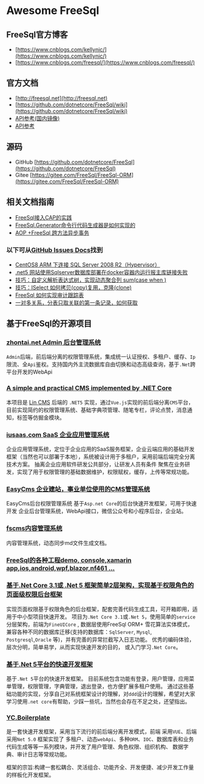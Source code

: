 # Awesome FreeSql

## FreeSql官方博客
- [https://www.cnblogs.com/kellynic/](https://www.cnblogs.com/kellynic/)
- [https://www.cnblogs.com/freesql/](https://www.cnblogs.com/freesql/)


## 官方文档
- [http://freesql.net](http://freesql.net)
- [https://github.com/dotnetcore/FreeSql/wiki](https://github.com/dotnetcore/FreeSql/wiki)
- [API参考(国内镜像)](http://124.70.130.97:8082/api/index.html)
- [API参考](https://docs.dotnet-china.org/FreeSql/index.html)

## 源码
- GitHub  [https://github.com/dotnetcore/FreeSql](https://github.com/dotnetcore/FreeSql)
- Gitee [https://gitee.com/FreeSql/FreeSql-ORM](https://gitee.com/FreeSql/FreeSql-ORM)

## 相关文档指南
- [FreeSql接入CAP的实践](https://www.cnblogs.com/igeekfan/p/cap_freesql_flush.html)
- [FreeSql.Generator命令行代码生成器是如何实现的](https://www.cnblogs.com/igeekfan/p/freesql-generator.html)
- [AOP +FreeSql 跨方法异步事务](https://www.cnblogs.com/igeekfan/p/aop-freesql-autofac.html)


### 以下可从[GitHub Issues Docs](https://github.com/dotnetcore/FreeSql/issues?q=label%3Adocs)找到
- [CentOS8 ARM 下连接 SQL Server 2008 R2（Hypervisor）](https://github.com/dotnetcore/FreeSql/issues/601)
- [.net5 网站使用Sqlserver数据库部署在docker容器内运行报主库链接失败](https://github.com/dotnetcore/FreeSql/issues/650)
- [技巧：自定义解析表达式树，实现动态聚合列 sum(case when )](https://github.com/dotnetcore/FreeSql/issues/652)
- [技巧：ISelect 如何拷贝(copy)复用，克隆(clone) ](https://github.com/dotnetcore/FreeSql/issues/644)
- [FreeSql 如何实现审计跟踪表](https://github.com/dotnetcore/FreeSql/issues/473)
- [一对多关系，分表只取关联的第一条记录，如何获取](https://github.com/dotnetcore/FreeSql/issues/430)



## 基于FreeSql的开源项目 

### [zhontai.net Admin 后台管理系统](https://github.com/zhontai/Admin.Core)
`Admin`后端，前后端分离的权限管理系统，集成统一认证授权、多租户、缓存、`Ip`限流、全`Api`鉴权。支持国内外主流数据库自由切换和动态高级查询，基于`.Net`跨平台开发的WebApi

### [A simple and practical CMS implemented by .NET Core](https://github.com/luoyunchong/lin-cms-dotnetcore)
本项目是 [Lin CMS](https://github.com/luoyunchong/lin-cms-vue) 后端的 `.NET5` 实现，通过`Vue.js`实现的前后端分离`CMS`平台，目前实现简约的权限管理系统、基础字典项管理、随笔专栏，评论点赞，消息通知，标签等仿掘金模块。

### [iusaas.com SaaS 企业应用管理系统](https://github.com/alonsoalon/TenantSite.Server)
企业应用管理系统，定位于企业应用的SaaS服务框架，企业云端应用的基础开发框架（当然也可以部署于本地），系统被设计用于多租户，采用前端后端完全分离技术方案。 抽离企业应用软件研发公共部分，让研发人员有条件
聚焦在业务研发，实现了用于权限管理的基础数据维护，权限赋权，缓存，上传等常规功能。

### [EasyCms 企业建站，事业单位使用的CMS管理系统](https://github.com/jasonyush/EasyCMS)
EasyCms后台权限管理系统 基于`Asp.net Core`的后台快速开发框架，可用于快速开发 企业后台管理系统，WebApi接口，微信公众号和小程序后台，企业站。

### [fscms内容管理系统](https://github.com/hejiyong/fscms)
内容管理系统，动态同步md文件生成文档。

### [FreeSql的各种工程demo, console,xamarin app,ios,android,wpf,blazor,nf461 ...](https://github.com/densen2014/FreeSqlDemos)

### [基于.Net Core 3.1或 .Net 5 框架简单2层架构，实现基于权限角色的页面级权限后台框架](https://gitee.com/sundayisblue/BoYuanCore/)
实现页面权限基于权限角色的后台框架，配套完善代码生成工具，可开箱即用，适用于中小型项目快速开发。 项目为`.Net Core 3.1`或`.Net 5`，使用简单的`service`分层架构，前端为`FineUICore` , 数据层使用FreeSql ORM+
雪花算法实体模式，兼容各种不同的数据库迁移(支持的数据库：`SqlServer`, `Mysql`, `Postgresql`,`Oracle` 等)，并有完善的异常拦截写入日志功能。 优秀的编码体验，层次分明，简单易学，从而实现快速开发的目的，
或入门学习`.Net Core`。

### [基于.Net 5平台的快速开发框架](https://gitee.com/rongguohao/HaoHaoPlay_Back)
基于`.Net 5`平台的快速开发框架。
目前系统包含功能有登录，用户管理，应用菜单管理，权限管理，字典管理，退出登录，也方便扩展多租户使用。
通过这些基础功能的实现，分享自己对系统框架设计的理解，对`ddd`设计的理解，希望对大家学习使用`.net core`有帮助，少踩一些坑，当然也会存在不足之处，还望指出。

### [YC.Boilerplate](https://github.com/linbin524/yc.boilerplate)
是一套快速开发框架，采用当下流行的前后端分离开发模式，前端 采用`VUE`、后端采用`Net 5.0`
框架实现了 多租户、动态`webApi`、多种`ORM`、`IOC`、数据库表和业务代码生成等等一系列模块，并开发了用户管理、角色权限、组织机构、 数据字典、审计日志等常规功能。

框架的宗旨:构建一套松耦合、灵活组合、功能齐全、开发便捷、减少开发工作量的样板化开发框架。